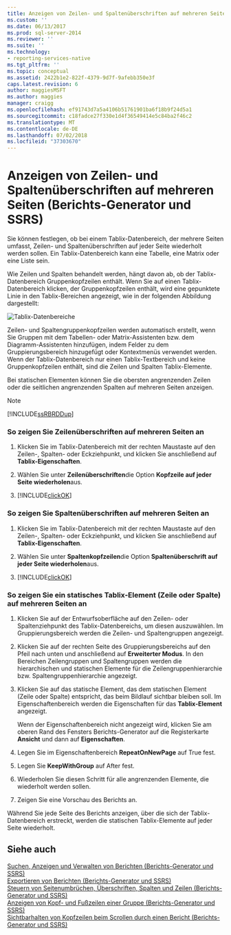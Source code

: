 ```yaml
---
title: Anzeigen von Zeilen- und Spaltenüberschriften auf mehreren Seiten (Berichts-Generator und SSRS) | Microsoft-Dokumentation
ms.custom: ''
ms.date: 06/13/2017
ms.prod: sql-server-2014
ms.reviewer: ''
ms.suite: ''
ms.technology:
- reporting-services-native
ms.tgt_pltfrm: ''
ms.topic: conceptual
ms.assetid: 2422b1e2-822f-4379-9d7f-9afebb350e3f
caps.latest.revision: 6
author: maggiesMSFT
ms.author: maggies
manager: craigg
ms.openlocfilehash: ef91743d7a5a4106b51761901ba6f18b9f24d5a1
ms.sourcegitcommit: c18fadce27f330e1d4f36549414e5c84ba2f46c2
ms.translationtype: MT
ms.contentlocale: de-DE
ms.lasthandoff: 07/02/2018
ms.locfileid: "37303670"
---
```

# <a name="display-row-and-column-headers-on-multiple-pages-report-builder-and-ssrs"></a>Anzeigen von Zeilen- und Spaltenüberschriften auf mehreren Seiten (Berichts-Generator und SSRS)
  Sie können festlegen, ob bei einem Tablix-Datenbereich, der mehrere Seiten umfasst, Zeilen- und Spaltenüberschriften auf jeder Seite wiederholt werden sollen. Ein Tablix-Datenbereich kann eine Tabelle, eine Matrix oder eine Liste sein.  
  
 Wie Zeilen und Spalten behandelt werden, hängt davon ab, ob der Tablix-Datenbereich Gruppenkopfzeilen enthält. Wenn Sie auf einen Tablix-Datenbereich klicken, der Gruppenkopfzeilen enthält, wird eine gepunktete Linie in den Tablix-Bereichen angezeigt, wie in der folgenden Abbildung dargestellt:  
  
 ![Tablix-Datenbereiche](../media/rs-tablixareas.gif "Tablix-Datenbereiche")  
  
 Zeilen- und Spaltengruppenkopfzeilen werden automatisch erstellt, wenn Sie Gruppen mit dem Tabellen- oder Matrix-Assistenten bzw. dem Diagramm-Assistenten hinzufügen, indem Felder zu dem Gruppierungsbereich hinzugefügt oder Kontextmenüs verwendet werden. Wenn der Tablix-Datenbereich nur einen Tablix-Textbereich und keine Gruppenkopfzeilen enthält, sind die Zeilen und Spalten Tablix-Elemente.  
  
 Bei statischen Elementen können Sie die obersten angrenzenden Zeilen oder die seitlichen angrenzenden Spalten auf mehreren Seiten anzeigen.  
  
> [!NOTE]  
>  [!INCLUDE[ssRBRDDup](../../includes/ssrbrddup-md.md)]  
  
### <a name="to-display-row-headers-on-multiple-pages"></a>So zeigen Sie Zeilenüberschriften auf mehreren Seiten an  
  
1.  Klicken Sie im Tablix-Datenbereich mit der rechten Maustaste auf den Zeilen-, Spalten- oder Eckziehpunkt, und klicken Sie anschließend auf **Tablix-Eigenschaften**.  
  
2.  Wählen Sie unter **Zeilenüberschriften**die Option **Kopfzeile auf jeder Seite wiederholen**aus.  
  
3.  [!INCLUDE[clickOK](../../../includes/clickok-md.md)]  
  
### <a name="to-display-column-headers-on-multiple-pages"></a>So zeigen Sie Spaltenüberschriften auf mehreren Seiten an  
  
1.  Klicken Sie im Tablix-Datenbereich mit der rechten Maustaste auf den Zeilen-, Spalten- oder Eckziehpunkt, und klicken Sie anschließend auf **Tablix-Eigenschaften**.  
  
2.  Wählen Sie unter **Spaltenkopfzeilen**die Option **Spaltenüberschrift auf jeder Seite wiederholen**aus.  
  
3.  [!INCLUDE[clickOK](../../../includes/clickok-md.md)]  
  
### <a name="to-display-a-static-tablix-member-row-or-column-on-multiple-pages"></a>So zeigen Sie ein statisches Tablix-Element (Zeile oder Spalte) auf mehreren Seiten an  
  
1.  Klicken Sie auf der Entwurfsoberfläche auf den Zeilen- oder Spaltenziehpunkt des Tablix-Datenbereichs, um diesen auszuwählen. Im Gruppierungsbereich werden die Zeilen- und Spaltengruppen angezeigt.  
  
2.  Klicken Sie auf der rechten Seite des Gruppierungsbereichs auf den Pfeil nach unten und anschließend auf **Erweiterter Modus**. In den Bereichen Zeilengruppen und Spaltengruppen werden die hierarchischen und statischen Elemente für die Zeilengruppenhierarchie bzw. Spaltengruppenhierarchie angezeigt.  
  
3.  Klicken Sie auf das statische Element, das dem statischen Element (Zeile oder Spalte) entspricht, das beim Bildlauf sichtbar bleiben soll. Im Eigenschaftenbereich werden die Eigenschaften für das **Tablix-Element** angezeigt.  
  
     Wenn der Eigenschaftenbereich nicht angezeigt wird, klicken Sie am oberen Rand des Fensters Berichts-Generator auf die Registerkarte **Ansicht** und dann auf **Eigenschaften**.  
  
4.  Legen Sie im Eigenschaftenbereich **RepeatOnNewPage** auf True fest.  
  
5.  Legen Sie **KeepWithGroup** auf After fest.  
  
6.  Wiederholen Sie diesen Schritt für alle angrenzenden Elemente, die wiederholt werden sollen.  
  
7.  Zeigen Sie eine Vorschau des Berichts an.  
  
 Während Sie jede Seite des Berichts anzeigen, über die sich der Tablix-Datenbereich erstreckt, werden die statischen Tablix-Elemente auf jeder Seite wiederholt.  
  
## <a name="see-also"></a>Siehe auch  
 [Suchen, Anzeigen und Verwalten von Berichten (Berichts-Generator und SSRS)](../report-builder/finding-viewing-and-managing-reports-report-builder-and-ssrs.md)   
 [Exportieren von Berichten &#40;Berichts-Generator und SSRS&#41;](../report-builder/export-reports-report-builder-and-ssrs.md)   
 [Steuern von Seitenumbrüchen, Überschriften, Spalten und Zeilen &#40;Berichts-Generator und SSRS&#41;](controlling-page-breaks-headings-columns-and-rows-report-builder-and-ssrs.md)   
 [Anzeigen von Kopf- und Fußzeilen einer Gruppe (Berichts-Generator und SSRS)](display-headers-and-footers-with-a-group-report-builder-and-ssrs.md)   
 [Sichtbarhalten von Kopfzeilen beim Scrollen durch einen Bericht &#40;Berichts-Generator und SSRS&#41;](keep-headers-visible-when-scrolling-through-a-report-report-builder-and-ssrs.md)  
  
  

